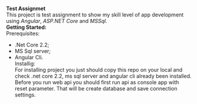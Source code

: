 **Test Assignmet**\
This project is test assignment to show my skill level of app development using *Angular*, *ASP.NET Core* and *MSSql*.\
**Getting Started:**\
Prerequisites:
* .Net Core 2.2;
* MS Sql server;
* Angular Cli.\
Installig:\
For installing project you just should copy this repo on your local and check .net core 2.2, ms sql server and angular cli already been installed.\
Before you run web api you should first run api as console app with reset parameter. That will be create database and save connection settings.
